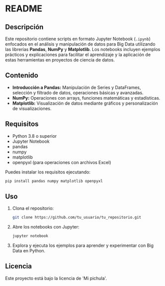 # README

## Descripción

Este repositorio contiene scripts en formato Jupyter Notebook (`.ipynb`) enfocados en el análisis y manipulación de datos para Big Data utilizando las librerías **Pandas**, **NumPy** y **Matplotlib**. Los notebooks incluyen ejemplos prácticos y explicaciones para facilitar el aprendizaje y la aplicación de estas herramientas en proyectos de ciencia de datos.

## Contenido

- **Introducción a Pandas:** Manipulación de Series y DataFrames, selección y filtrado de datos, operaciones básicas y avanzadas.
- **NumPy:** Operaciones con arrays, funciones matemáticas y estadísticas.
- **Matplotlib:** Visualización de datos mediante gráficos y personalización de visualizaciones.

## Requisitos

- Python 3.8 o superior
- Jupyter Notebook
- pandas
- numpy
- matplotlib
- openpyxl (para operaciones con archivos Excel)

Puedes instalar los requisitos ejecutando:

```bash
pip install pandas numpy matplotlib openpyxl
```

## Uso

1. Clona el repositorio:
   ```bash
   git clone https://github.com/tu_usuario/tu_repositorio.git
   ```
2. Abre los notebooks con Jupyter:
   ```bash
   jupyter notebook
   ```
3. Explora y ejecuta los ejemplos para aprender y experimentar con Big Data en Python.

## Licencia

Este proyecto está bajo la licencia de 'Mi pichula'.
